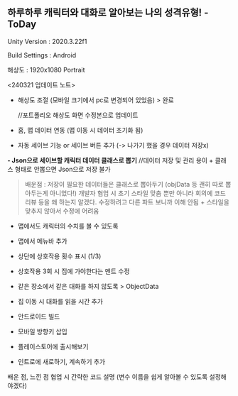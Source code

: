 ## 하루하루 캐릭터와 대화로 알아보는 나의 성격유형! - ToDay
Unity Version : 2020.3.22f1

Build Settings : Android

해상도 : 1920x1080 Portrait


<240321 업데이트 노트>
- 해상도 조절 (모바일 크기에서 pc로 변경되어 있었음) > 완료

  //포트폴리오 해상도 화면 수정본으로 업데이트

- 홈, 맵 데이터 연동 (맵 이동 시 데이터 초기화 됨)
- 자동 세이브 기능 or 세이브 버튼 추가
(-> 나가기 했을 경우 데이터 저장x)

**- Json으로 세이브할 캐릭터 데이터 클래스로 뽑기** //데이터 저장 및 관리 용이 + 클래스 형태로 안뽑으면 Json으로 저장 불가
> 배운점 : 저장이 필요한 데이터들은 클래스로 뽑아두기 (objData 등 괜히 따로 뽑아두는게 아니었다!)
>         개발자 협업 시 초기 스타일 맞춤 뿐만 아니라 회의에 코드 리뷰 등을 왜 하는지 알겠다. 수정하려고 다른 파트 보니까 이해 안됨 + 스타일을 맞추지 않아서 수정에 어려움

- 맵에서도 캐릭터의 수치를 볼 수 있도록
- 맵에서 메뉴바 추가
- 상단에 상호작용 횟수 표시 (1/3)
- 상호작용 3회 시 집에 가야한다는 멘트 수정

- 같은 장소에서 같은 대화를 하지 않도록 > ObjectData

- 집 이동 시 대화를 읽을 시간 추가

- 안드로이드 빌드
- 모바일 방향키 삽입
- 플레이스토어에 출시해보기

- 인트로에 새로하기, 계속하기 추가

배운 점, 느낀 점
협업 시 간략한 코드 설명 (변수 이름을 쉽게 알아볼 수 있도록 설정해야겠다)

